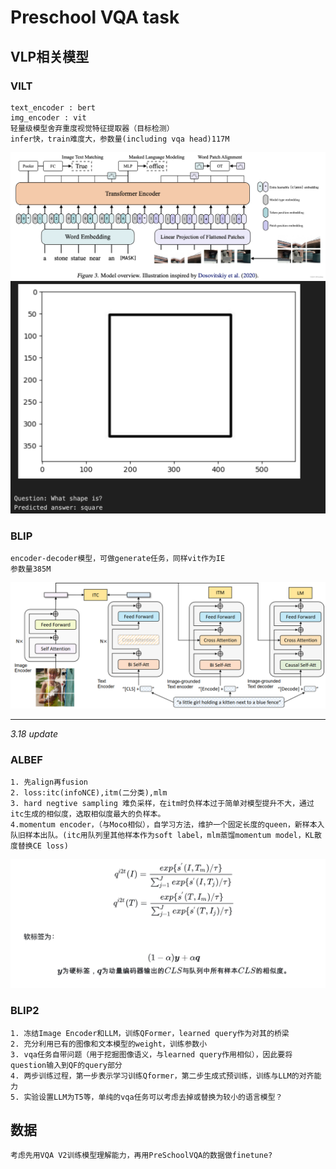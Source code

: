 # Preschool VQA task
## VLP相关模型
### VILT
    text_encoder : bert
    img_encoder : vit
    轻量级模型舍弃重度视觉特征提取器（目标检测）
    infer快，train难度大，参数量(including vqa head)117M
![alt text](imgs/image.png)
![alt text](imgs/image2.png)

### BLIP
    encoder-decoder模型，可做generate任务，同样vit作为IE
    参数量385M
![alt text](imgs/image3.png)

------
*3.18 update*

### ALBEF
    1. 先align再fusion
    2. loss:itc(infoNCE),itm(二分类),mlm
    3. hard negtive sampling 难负采样，在itm时负样本过于简单对模型提升不大，通过itc生成的相似度，选取相似度最大的负样本。
    4.momentum encoder，（与Moco相似），自学习方法，维护一个固定长度的queen，新样本入队旧样本出队。(itc用队列里其他样本作为soft label，mlm蒸馏momentum model，KL散度替换CE loss)
![alt text](imgs/image4.png)
### BLIP2
    1. 冻结Image Encoder和LLM，训练QFormer，learned query作为对其的桥梁
    2. 充分利用已有的图像和文本模型的weight，训练参数小
    3. vqa任务自带问题（用于挖掘图像语义，与learned query作用相似），因此要将question输入到QF的query部分
    4. 两步训练过程，第一步表示学习训练Qformer，第二步生成式预训练，训练与LLM的对齐能力
    5. 实验设置LLM为T5等，单纯的vqa任务可以考虑去掉或替换为较小的语言模型？

## 数据
    考虑先用VQA V2训练模型理解能力，再用PreSchoolVQA的数据做finetune?


    

